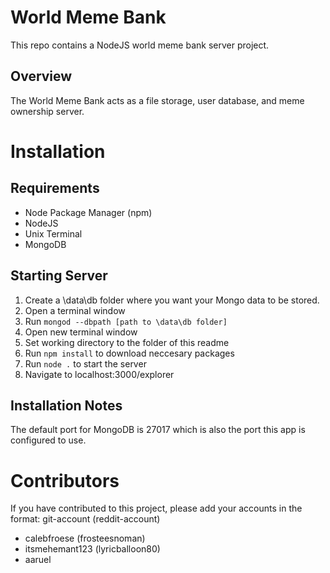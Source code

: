 # World Meme Bank
This repo contains a NodeJS world meme bank server project.

## Overview
The World Meme Bank acts as a file storage, user database, and meme ownership server.

# Installation
## Requirements
* Node Package Manager (npm)
* NodeJS
* Unix Terminal
* MongoDB

## Starting Server
1. Create a \data\db folder where you want your Mongo data to be stored.
1. Open a terminal window
1. Run ```mongod --dbpath [path to \data\db folder]```
1. Open new terminal window
1. Set working directory to the folder of this readme
1. Run ```npm install``` to download neccesary packages
1. Run ```node .``` to start the server
1. Navigate to localhost:3000/explorer

## Installation Notes
The default port for MongoDB is 27017 which is also the port this app is configured to use.

# Contributors
If you have contributed to this project, please add your accounts in the format: git-account (reddit-account)
* calebfroese (frosteesnoman)
* itsmehemant123 (lyricballoon80)
* aaruel
